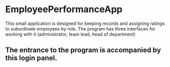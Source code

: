 # EmployeePerformanceApp
This small application is designed for keeping records and assigning ratings to subordinate employees by role. The program has three interfaces for working with it (administrator, team lead, head of department)

## The entrance to the program is accompanied by this login panel.
